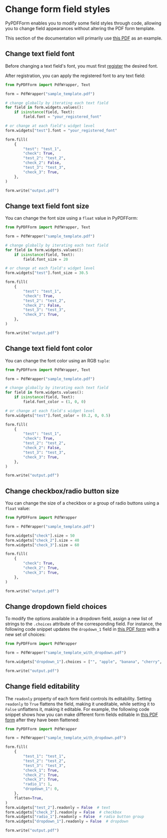 # Change form field styles

PyPDFForm enables you to modify some field styles through code, allowing you to change field appearances without altering the PDF form template.

This section of the documentation will primarily use [this PDF](https://github.com/chinapandaman/PyPDFForm/raw/master/pdf_samples/sample_template.pdf) as an example.

## Change text field font

Before changing a text field's font, you must first [register](font.md) the desired font.

After registration, you can apply the registered font to any text field:

```python
from PyPDFForm import PdfWrapper, Text

form = PdfWrapper("sample_template.pdf")

# change globally by iterating each text field
for field in form.widgets.values():
    if isinstance(field, Text):
        field.font = "your_registered_font"

# or change at each field's widget level
form.widgets["test"].font = "your_registered_font"

form.fill(
    {
        "test": "test_1",
        "check": True,
        "test_2": "test_2",
        "check_2": False,
        "test_3": "test_3",
        "check_3": True,
    },
)

form.write("output.pdf")
```

## Change text field font size

You can change the font size using a `float` value in PyPDFForm:

```python
from PyPDFForm import PdfWrapper, Text

form = PdfWrapper("sample_template.pdf")

# change globally by iterating each text field
for field in form.widgets.values():
    if isinstance(field, Text):
        field.font_size = 20

# or change at each field's widget level
form.widgets["test"].font_size = 30.5

form.fill(
    {
        "test": "test_1",
        "check": True,
        "test_2": "test_2",
        "check_2": False,
        "test_3": "test_3",
        "check_3": True,
    },
)

form.write("output.pdf")
```

## Change text field font color

You can change the font color using an RGB `tuple`:

```python
from PyPDFForm import PdfWrapper, Text

form = PdfWrapper("sample_template.pdf")

# change globally by iterating each text field
for field in form.widgets.values():
    if isinstance(field, Text):
        field.font_color = (1, 0, 0)

# or change at each field's widget level
form.widgets["test"].font_color = (0.2, 0, 0.5)

form.fill(
    {
        "test": "test_1",
        "check": True,
        "test_2": "test_2",
        "check_2": False,
        "test_3": "test_3",
        "check_3": True,
    },
)

form.write("output.pdf")
```

## Change checkbox/radio button size

You can change the size of a checkbox or a group of radio buttons using a `float` value:

```python
from PyPDFForm import PdfWrapper

form = PdfWrapper("sample_template.pdf")

form.widgets["check"].size = 50
form.widgets["check_2"].size = 40
form.widgets["check_3"].size = 60

form.fill(
    {
        "check": True,
        "check_2": True,
        "check_3": True,
    },
)

form.write("output.pdf")
```

## Change dropdown field choices

To modify the options available in a dropdown field, assign a new list of strings to the `.choices` attribute of the corresponding field. For instance, the following code snippet updates the `dropdown_1` field in [this PDF form](https://github.com/chinapandaman/PyPDFForm/raw/master/pdf_samples/dropdown/sample_template_with_dropdown.pdf) with a new set of choices:

```python
from PyPDFForm import PdfWrapper

form = PdfWrapper("sample_template_with_dropdown.pdf")

form.widgets["dropdown_1"].choices = ["", "apple", "banana", "cherry", "dates"]

form.write("output.pdf")
```

## Change field editability

The `readonly` property of each form field controls its editability. Setting `readonly` to `True` flattens the field, making it uneditable, while setting it to `False` unflattens it, making it editable. For example, the following code snippet shows how you can make different form fields editable in [this PDF form](https://github.com/chinapandaman/PyPDFForm/raw/master/pdf_samples/dropdown/sample_template_with_dropdown.pdf) after they have been flattened:

```python
from PyPDFForm import PdfWrapper

form = PdfWrapper("sample_template_with_dropdown.pdf")

form.fill(
    {
        "test_1": "test_1",
        "test_2": "test_2",
        "test_3": "test_3",
        "check_1": True,
        "check_2": True,
        "check_3": True,
        "radio_1": 1,
        "dropdown_1": 0,
    },
    flatten=True,
)
form.widgets["test_2"].readonly = False  # text
form.widgets["check_3"].readonly = False  # checkbox
form.widgets["radio_1"].readonly = False  # radio button group
form.widgets["dropdown_1"].readonly = False  # dropdown

form.write("output.pdf")
```
